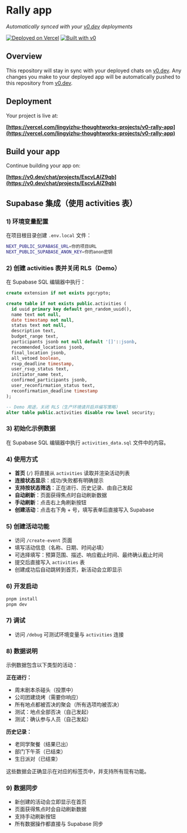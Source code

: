 # Rally app

*Automatically synced with your [v0.dev](https://v0.dev) deployments*

[![Deployed on Vercel](https://img.shields.io/badge/Deployed%20on-Vercel-black?style=for-the-badge&logo=vercel)](https://vercel.com/lingyizhu-thoughtworks-projects/v0-rally-app)
[![Built with v0](https://img.shields.io/badge/Built%20with-v0.dev-black?style=for-the-badge)](https://v0.dev/chat/projects/EscvLAIZ9qb)

## Overview

This repository will stay in sync with your deployed chats on [v0.dev](https://v0.dev).
Any changes you make to your deployed app will be automatically pushed to this repository from [v0.dev](https://v0.dev).

## Deployment

Your project is live at:

**[https://vercel.com/lingyizhu-thoughtworks-projects/v0-rally-app](https://vercel.com/lingyizhu-thoughtworks-projects/v0-rally-app)**

## Build your app

Continue building your app on:

**[https://v0.dev/chat/projects/EscvLAIZ9qb](https://v0.dev/chat/projects/EscvLAIZ9qb)**

## Supabase 集成（使用 activities 表）

### 1) 环境变量配置

在项目根目录创建 `.env.local` 文件：

```bash
NEXT_PUBLIC_SUPABASE_URL=你的项目URL
NEXT_PUBLIC_SUPABASE_ANON_KEY=你的anon密钥
```

### 2) 创建 activities 表并关闭 RLS（Demo）

在 Supabase SQL 编辑器中执行：

```sql
create extension if not exists pgcrypto;

create table if not exists public.activities (
  id uuid primary key default gen_random_uuid(),
  name text not null,
  date timestamp not null,
  status text not null,
  description text,
  budget_range text,
  participants jsonb not null default '[]'::jsonb,
  recommended_locations jsonb,
  final_location jsonb,
  all_vetoed boolean,
  rsvp_deadline timestamp,
  user_rsvp_status text,
  initiator_name text,
  confirmed_participants jsonb,
  user_reconfirmation_status text,
  reconfirmation_deadline timestamp
);

-- Demo 用途，关闭 RLS（生产环境请开启并编写策略）
alter table public.activities disable row level security;
```

### 3) 初始化示例数据

在 Supabase SQL 编辑器中执行 `activities_data.sql` 文件中的内容。


### 4) 使用方式

- **首页** (`/`) 将直接从 `activities` 读取并渲染活动列表
- **连接状态显示**：成功/失败都有明确提示
- **支持按状态筛选**：正在进行、历史记录、由自己发起
- **自动刷新**：页面获得焦点时自动刷新数据
- **手动刷新**：点击右上角刷新按钮
- **创建活动**：点击右下角 + 号，填写表单后直接写入 Supabase

### 5) 创建活动功能

- 访问 `/create-event` 页面
- 填写活动信息（名称、日期、时间必填）
- 可选择填写：预算范围、描述、响应截止时间、最终确认截止时间
- 提交后直接写入 `activities` 表
- 创建成功后自动跳转到首页，新活动会立即显示

### 6) 开发启动

```bash
pnpm install
pnpm dev
```

### 7) 调试

- 访问 `/debug` 可测试环境变量与 `activities` 连接

### 8) 数据说明

示例数据包含以下类型的活动：

**正在进行：**
- 周末剧本杀碰头（投票中）
- 公司团建烧烤（需要你响应）
- 所有地点都被否决的聚会（所有选项均被否决）
- 测试：地点全部否决（自己发起）
- 测试：确认参与人员（自己发起）

**历史记录：**
- 老同学聚餐（结果已出）
- 部门下午茶（已结束）
- 生日派对（已结束）

这些数据会正确显示在对应的标签页中，并支持所有现有功能。

### 9) 数据同步

- 新创建的活动会立即显示在首页
- 页面获得焦点时会自动刷新数据
- 支持手动刷新按钮
- 所有数据操作都直接与 Supabase 同步
